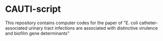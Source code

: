 # CAUTI-script
This repository contains computer codes for the paper of "E. coli catheter-associated urinary tract infections are associated with distinctive virulence and biofilm gene determinants"
